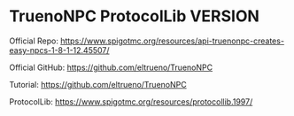 # TruenoNPC ProtocolLib VERSION

Official Repo: https://www.spigotmc.org/resources/api-truenonpc-creates-easy-npcs-1-8-1-12.45507/

Official GitHub: https://github.com/eltrueno/TruenoNPC

Tutorial: https://github.com/eltrueno/TruenoNPC

ProtocolLib: https://www.spigotmc.org/resources/protocollib.1997/